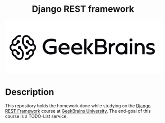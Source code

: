 <h1 align="center">Django REST framework</h1>

<div align="center">
	<img src=".github/logo.png">
</div>


# Description

This repository holds the homework done while studying on the [Django REST Framework](https://www.django-rest-framework.org/) course at [GeekBrains University](https://gb.ru/).
The end-goal of this course is a TODO-List service.